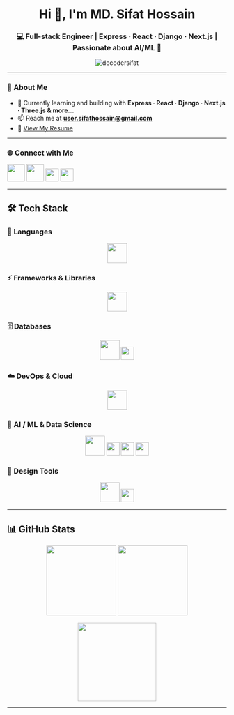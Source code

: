 <h1 align="center">Hi 👋, I'm MD. Sifat Hossain</h1>
<h3 align="center">💻 Full-stack Engineer | Express · React · Django · Next.js | Passionate about AI/ML 🤖</h3>

<p align="center">
  <img src="https://komarev.com/ghpvc/?username=decodersifat&label=Profile%20views&color=0e75b6&style=flat" alt="decodersifat" />
</p>

---

### 🚀 About Me  
- 🌱 Currently learning and building with **Express · React · Django · Next.js · Three.js & more...**  
- 📫 Reach me at **user.sifathossain@gmail.com**  
- 📄 [View My Resume](https://drive.google.com/file/d/12O0xoJU_gXBNibwFAW8Arv7CLIvoz_UK/view)

---

### 🌐 Connect with Me  
<p align="center">

<a href="https://facebook.com/in/decodersifat"><img src="https://img.icons8.com/?size=100&id=118497&format=png&color=000000" height="40"/></a>
  <a href="https://linkedin.com/in/decodersifat"><img src="https://skillicons.dev/icons?i=linkedin" height="40"/></a>
  <a href="https://kaggle.com/decodersifat"><img src="https://img.shields.io/badge/Kaggle-20BEFF?style=for-the-badge&logo=kaggle&logoColor=white" height="30"/></a>
  <a href="https://codeforces.com/profile/iamsifat404"><img src="https://img.shields.io/badge/Codeforces-445f9d?style=for-the-badge&logo=codeforces&logoColor=white" height="30"/></a>
</p>

---

## 🛠️ Tech Stack  

### 📝 Languages  
<p align="center">
  <img src="https://skillicons.dev/icons?i=js,ts,python,html,css" height="45"/>
</p>

### ⚡ Frameworks & Libraries  
<p align="center">
  <img src="https://skillicons.dev/icons?i=react,nextjs,tailwind,express,django,nodejs" height="45"/>
</p>

### 🗄️ Databases  
<p align="center">
  <img src="https://skillicons.dev/icons?i=mysql,postgresql,mongodb,redis" height="45"/>
  <img src="https://img.shields.io/badge/SQLite-07405E?style=for-the-badge&logo=sqlite&logoColor=white" height="30"/>
</p>

### ☁️ DevOps & Cloud  
<p align="center">
  <img src="https://skillicons.dev/icons?i=docker,kubernetes,git,github,aws,gcp" height="45"/>
</p>

### 🤖 AI / ML & Data Science  
<p align="center">
  <img src="https://skillicons.dev/icons?i=tensorflow" height="45"/>
  <img src="https://img.shields.io/badge/Pandas-150458?style=for-the-badge&logo=pandas&logoColor=white" height="30"/>
  <img src="https://img.shields.io/badge/Scikit--Learn-F7931E?style=for-the-badge&logo=scikitlearn&logoColor=white" height="30"/>
  <img src="https://img.shields.io/badge/Seaborn-2E4C6D?style=for-the-badge&logo=python&logoColor=white" height="30"/>
</p>

### 🎨 Design Tools  
<p align="center">
  <img src="https://skillicons.dev/icons?i=figma" height="45"/>
  <img src="https://img.shields.io/badge/Adobe%20XD-FF61F6?style=for-the-badge&logo=adobexd&logoColor=white" height="30"/>
</p>

---

## 📊 GitHub Stats  

<p align="center">
  <img src="https://github-readme-stats.vercel.app/api?username=decodersifat&show_icons=true&theme=tokyonight" height="160"/>
  <img src="https://github-readme-stats.vercel.app/api/top-langs?username=decodersifat&layout=compact&theme=tokyonight" height="160"/>
</p>

<p align="center">
  <img src="https://streak-stats.demolab.com?user=decodersifat&theme=tokyonight" height="180"/>
</p>

---

